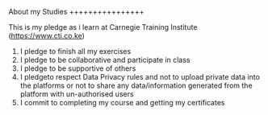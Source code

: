 About my Studies
++++++++++++++++

This is my pledge as i learn at Carnegie Training Institute (https://www.cti.co.ke)

1. I pledge to finish all my exercises
2. I pledge to be collaborative and participate in class
3. I pledge to be supportive of others
4. I pledgeto respect Data Privacy rules and not to upload private data into the platforms or not to share any data/information generated from the platform with un-authorised users
5. I commit to completing my course and getting my certificates